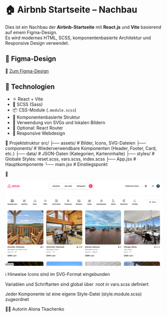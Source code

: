 # 🏠 Airbnb Startseite – Nachbau

Dies ist ein Nachbau der **Airbnb-Startseite** mit **React.js** und **Vite** basierend auf einem Figma-Design.  
Es wird modernes HTML, SCSS, komponentenbasierte Architektur und Responsive Design verwendet.

## 📐 Figma-Design

🔗 [Zum Figma-Design](https://www.figma.com/design/9ztmYJPvOWYacD6CbwmyQN/AirBnB-Homepage?node-id=1-4536&t=RYcHy5OCRrBFG0md-0)

## 🚀 Technologien

- ⚛️ React + Vite
- 🎨 SCSS (Sass)
- 📦 CSS-Module (`.module.scss`)
- 📁 Komponentenbasierte Struktur
- 💎 Verwendung von SVGs und lokalen Bildern
- 🧩 Optional: React Router
- 📱 Responsive Webdesign

📂 Projektstruktur
src/
├── assets/              # Bilder, Icons, SVG-Dateien
├── components/          # Wiederverwendbare Komponenten (Header, Footer, Card, etc.)
├── data/                # JSON-Daten (Kategorien, Karteninhalte)
├── styles/              # Globale Styles: reset.scss, vars.scss, index.scss
├── App.jsx              # Hauptkomponente
└── main.jsx             # Einstiegspunkt

📸

![Desktop-Ansicht](./screenshots/1414.png)





ℹ️ Hinweise
Icons sind im SVG-Format eingebunden

Variablen und Schriftarten sind global über :root in vars.scss definiert

Jeder Komponente ist eine eigene Style-Datei (style.module.scss) zugeordnet

👩‍💻 Autorin
Alona Tkachenko







